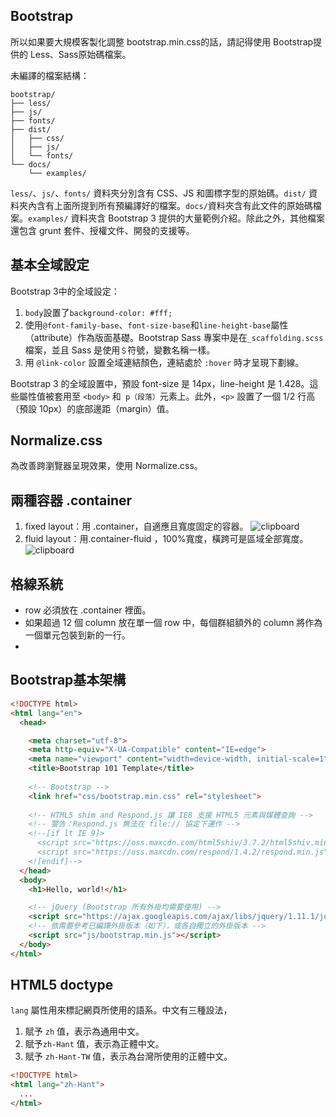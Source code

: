 ## Bootstrap

所以如果要大規模客製化調整 bootstrap.min.css的話，請記得使用 Bootstrap提供的 Less、Sass原始碼檔案。

未編譯的檔案結構：

```
bootstrap/
├── less/
├── js/
├── fonts/
├── dist/
│   ├── css/
│   ├── js/
│   └── fonts/
└── docs/
    └── examples/
```

`less/`、`js/`、`fonts/` 資料夾分別含有 CSS、JS 和圖標字型的原始碼。`dist/` 資料夾內含有上面所提到所有預編譯好的檔案。`docs/`資料夾含有此文件的原始碼檔案。`examples/` 資料夾含 Bootstrap 3 提供的大量範例介紹。除此之外，其他檔案還包含 grunt 套件、授權文件、開發的支援等。

## 基本全域設定
Bootstrap 3中的全域設定：
1. `body`設置了`background-color: #fff;`
2. 使用`@font-family-base`、`font-size-base`和`line-height-base`屬性（attribute）作為版面基礎。Bootstrap Sass 專案中是在`_scaffolding.scss`檔案，並且 Sass 是使用`＄`符號，變數名稱一樣。
3. 用 `@link-color` 設置全域連結顏色，連結處於 `:hover` 時才呈現下劃線。

Bootstrap 3 的全域設置中，預設 font-size 是 14px，line-height 是 1.428。這些屬性值被套用至 `<body>` 和` p（段落）`元素上。此外，`<p>` 設置了一個 1/2 行高（預設 10px）的底部邊距（margin）值。

## Normalize.css
為改善跨瀏覽器呈現效果，使用 Normalize.css。

## 兩種容器 .container
1. fixed layout：用 .container，自適應且寬度固定的容器。
![clipboard](http://i.imgur.com/AX52MFg.png)
2. fluid layout：用.container-fluid ，100%寬度，橫跨可是區域全部寬度。
![clipboard](http://i.imgur.com/7cA8iQS.png)

## 格線系統
+ row 必須放在 .container 裡面。
+ 如果超過 12 個 column 放在單一個 row 中，每個群組額外的 column 將作為一個單元包裝到新的一行。
+ 
## Bootstrap基本架構
```HTML
<!DOCTYPE html>
<html lang="en">
  <head>

    <meta charset="utf-8">
    <meta http-equiv="X-UA-Compatible" content="IE=edge">
    <meta name="viewport" content="width=device-width, initial-scale=1">
    <title>Bootstrap 101 Template</title>
    
    <!-- Bootstrap -->
    <link href="css/bootstrap.min.css" rel="stylesheet">
    
    <!-- HTML5 shim and Respond.js 讓 IE8 支援 HTML5 元素與媒體查詢 -->
    <!-- 警告：Respond.js 無法在 file:// 協定下運作 -->
    <!--[if lt IE 9]>
      <script src="https://oss.maxcdn.com/html5shiv/3.7.2/html5shiv.min.js"></script>
      <script src="https://oss.maxcdn.com/respond/1.4.2/respond.min.js"></script>
    <![endif]-->
  </head>
  <body>
    <h1>Hello, world!</h1>

    <!-- jQuery (Bootstrap 所有外掛均需要使用) -->
    <script src="https://ajax.googleapis.com/ajax/libs/jquery/1.11.1/jquery.min.js"></script>
    <!-- 依需要參考已編譯外掛版本（如下），或各自獨立的外掛版本 -->
    <script src="js/bootstrap.min.js"></script>
  </body>
</html>
```

## HTML5 doctype
`lang` 屬性用來標記網頁所使用的語系。中文有三種設法，
1. 賦予 `zh` 值，表示為通用中文。
2. 賦予`zh-Hant` 值，表示為正體中文。
3. 賦予 `zh-Hant-TW` 值，表示為台灣所使用的正體中文。
```HTML
<!DOCTYPE html>
<html lang="zh-Hant">
  ...
</html>
```
